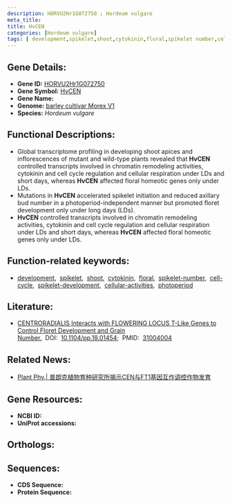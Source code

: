 ```yaml
---
description: HORVU2Hr1G072750 ; Hordeum vulgare
meta_title:
title: HvCEN
categories: [Hordeum vulgare]
tags: [ development,spikelet,shoot,cytokinin,floral,spikelet number,cell cycle,spikelet development,cellular activities,photoperiod ]
---
```


## Gene Details:
- **Gene ID:**	[HORVU2Hr1G072750]()
- **Gene Symbol:** <u> HvCEN </u>
- **Gene Name:** 
- **Genome:** [barley cultivar Morex V1]()
- **Species:** *Hordeum vulgare*

## Functional Descriptions:
   - Global transcriptome profiling in developing shoot apices and inflorescences of mutant and wild-type plants revealed that **HvCEN** controlled transcripts involved in chromatin remodeling activities, cytokinin and cell cycle regulation and cellular respiration under LDs and short days, whereas **HvCEN** affected floral homeotic genes only under LDs.
   - Mutations in **HvCEN** accelerated spikelet initiation and reduced axillary bud number in a photoperiod-independent manner but promoted floret development only under long days (LDs).
   - **HvCEN** controlled transcripts involved in chromatin remodeling activities, cytokinin and cell cycle regulation and cellular respiration under LDs and short days, whereas **HvCEN** affected floral homeotic genes only under LDs.

## Function-related keywords:
   - [development](/tags/development/),&nbsp;&nbsp;[spikelet](/tags/spikelet/),&nbsp;&nbsp;[shoot](/tags/shoot/),&nbsp;&nbsp;[cytokinin](/tags/cytokinin/),&nbsp;&nbsp;[floral](/tags/floral/),&nbsp;&nbsp;[spikelet-number](/tags/spikelet-number/),&nbsp;&nbsp;[cell-cycle](/tags/cell-cycle/),&nbsp;&nbsp;[spikelet-development](/tags/spikelet-development/),&nbsp;&nbsp;[cellular-activities](/tags/cellular-activities/),&nbsp;&nbsp;[photoperiod](/tags/photoperiod/)

## Literature:
   - [CENTRORADIALIS Interacts with FLOWERING LOCUS T-Like Genes to Control Floret Development and Grain Number.]( https://academic.oup.com/plphys/article/180/2/1013/6117493?login=true)&nbsp;&nbsp;DOI:&nbsp;&nbsp;[10.1104/pp.18.01454](https://academic.oup.com/plphys/article/180/2/1013/6117493?login=true);&nbsp;&nbsp;PMID:&nbsp;&nbsp;[31004004](https://pubmed.ncbi.nlm.nih.gov/31004004/)

## Related News:
   - [Plant Phy.| 普朗克植物育种研究所揭示CEN与FT1基因互作调控作物发育](https://mp.weixin.qq.com/s?__biz=Mzg3MDEwNDEyMg==&mid=2247484235&idx=2&sn=753d2bf31d7c9a78c729a50f18a779de&chksm=ce93ae1ef9e42708ff78c9332be86abd6eea485ac5b0010ac03e4e9ae280d789a4285655dadc&scene=27#wechat_redirect)

## Gene Resources:
- **NCBI ID:**  [](https://www.ncbi.nlm.nih.gov/gene/?term=)
- **UniProt accessions:** [](https://www.uniprot.org/uniprotkb//entry)

## Orthologs:

## Sequences:
- **CDS Sequence:**
- **Protein Sequence:**
